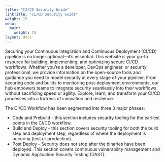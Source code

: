 ```yaml
---
title: "CI/CD Security Guide"
linkTitle: "CI/CD Security Guide"
weight: 15
menu:
  main:
    weight: 15
layout: docs
---
```

Securing your Continuous Integration and Continuous Deployment (CI/CD) pipeline is no longer optional—it’s essential. This website is your go-to resource for building, implementing, and optimizing secure CI/CD workflows. Whether you’re a developer, DevOps engineer, or security professional, we provide information on the open-source tools and guidance you need to model security at every stage of your pipeline. From securing code and builds to monitoring post-deployment environments, our hub empowers teams to integrate security seamlessly into their workflows without sacrificing speed or agility. Explore, learn, and transform your CI/CD processes into a fortress of innovation and resilience.

The CI/CD Workflow has been segmented into three 3 major phases:
- Code and Prebuild - this section includes security tooling for the earliest points in the CI/CD workflow.
- Build and Deploy - this section covers security tooling for both the build step and deployment step, regardless of where the deployment is occuring (test or production).
- Post Deploy - Security does not stop after the binaries have been deployed. This section covers continuous vulnerability management and Dynamic Application Security Testing (DAST).

